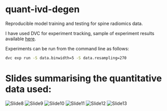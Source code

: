 # quant-ivd-degen
Reproducible model training and testing for spine radiomics data.

I have used DVC for experiment tracking, sample of experiment results available [here](https://studio.iterative.ai/user/TerMcs/projects/quant-ivd-degen-5a2swpukd6).

Experiments can be run from the command line as follows: 
```sh
dvc exp run -S data.binwidth=5 -S data.resampling=270
```
# Slides summarising the quantitative data used:
![Slide8](https://github.com/TerMcs/quant-ivd-degen/assets/66838178/a04db00d-50f4-4a33-8e13-25426313f9e8)
![Slide9](https://github.com/TerMcs/quant-ivd-degen/assets/66838178/0cb4d347-92f7-4e34-b9f1-fb9670e8cf5f)
![Slide10](https://github.com/TerMcs/quant-ivd-degen/assets/66838178/23e2d7f4-701d-429c-9391-07f8e00065be)
![Slide11](https://github.com/TerMcs/quant-ivd-degen/assets/66838178/07996ee9-0c8a-4fe0-bc6b-e9b10074d0e9)
![Slide12](https://github.com/TerMcs/quant-ivd-degen/assets/66838178/1ab62823-a411-47df-b74b-f5f20505de04)
![Slide13](https://github.com/TerMcs/quant-ivd-degen/assets/66838178/28a08045-b84a-4153-8d27-597cfa100177)


